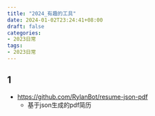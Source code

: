 ```yaml
---
title: "2024_有趣的工具"
date: 2024-01-02T23:24:41+08:00
draft: false
categories:
- 2023日常
tags:
- 2023日常
---
```



## 1

- https://github.com/RylanBot/resume-json-pdf
	- 基于json生成的pdf简历

